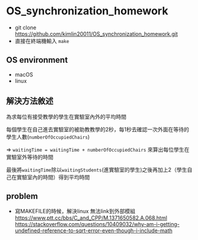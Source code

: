 # OS_synchronization_homework

* git clone https://github.com/kimlin20011/OS_synchronization_homework.git
* 直接在終端機輸入 `make `


## OS environment
* macOS
* linux

## 解決方法敘述
為求每位有接受教學的學生在實驗室內外的平均時間

每個學生在自己進去實驗室的被助教教學的2秒，每1秒去確認一次外面在等待的學生人數(`numberOfOccupiedChairs`)

=> `waitingTime = waitingTime + numberOfOccupiedChairs`
來算出每位學生在實驗室外等待的時間  

最後將`waitingTime`除以`waitingStudents`(進實驗室的學生)之後再加上2（學生自己在實驗室內的時間）得到平均時間

## problem
* 寫MAKEFILE的時候，解決linux 無法link到外部模組 https://www.ptt.cc/bbs/C_and_CPP/M.1371650582.A.068.html https://stackoverflow.com/questions/10409032/why-am-i-getting-undefined-reference-to-sqrt-error-even-though-i-include-math

